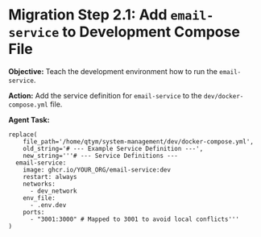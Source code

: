 # Migration Step 2.1: Add `email-service` to Development Compose File

**Objective:** Teach the development environment how to run the `email-service`.

**Action:** Add the service definition for `email-service` to the `dev/docker-compose.yml` file.

**Agent Task:**
```
replace(
    file_path='/home/qtym/system-management/dev/docker-compose.yml',
    old_string='# --- Example Service Definition ---',
    new_string='''# --- Service Definitions ---
  email-service:
    image: ghcr.io/YOUR_ORG/email-service:dev
    restart: always
    networks:
      - dev_network
    env_file:
      - .env.dev
    ports:
      - "3001:3000" # Mapped to 3001 to avoid local conflicts'''
)
```
